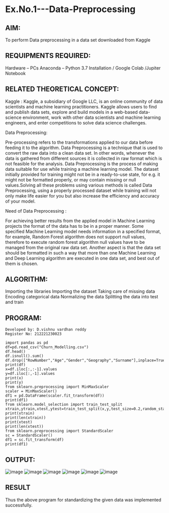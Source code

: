 # Ex.No.1---Data-Preprocessing
## AIM:

To perform Data preprocessing in a data set downloaded from Kaggle

## REQUIPMENTS REQUIRED:
Hardware – PCs
Anaconda – Python 3.7 Installation / Google Colab /Jupiter Notebook

## RELATED THEORETICAL CONCEPT:

Kaggle :
Kaggle, a subsidiary of Google LLC, is an online community of data scientists and machine learning practitioners. Kaggle allows users to find and publish data sets, explore and build models in a web-based data-science environment, work with other data scientists and machine learning engineers, and enter competitions to solve data science challenges.

Data Preprocessing:

Pre-processing refers to the transformations applied to our data before feeding it to the algorithm. Data Preprocessing is a technique that is used to convert the raw data into a clean data set. In other words, whenever the data is gathered from different sources it is collected in raw format which is not feasible for the analysis.
Data Preprocessing is the process of making data suitable for use while training a machine learning model. The dataset initially provided for training might not be in a ready-to-use state, for e.g. it might not be formatted properly, or may contain missing or null values.Solving all these problems using various methods is called Data Preprocessing, using a properly processed dataset while training will not only make life easier for you but also increase the efficiency and accuracy of your model.

Need of Data Preprocessing :

For achieving better results from the applied model in Machine Learning projects the format of the data has to be in a proper manner. Some specified Machine Learning model needs information in a specified format, for example, Random Forest algorithm does not support null values, therefore to execute random forest algorithm null values have to be managed from the original raw data set.
Another aspect is that the data set should be formatted in such a way that more than one Machine Learning and Deep Learning algorithm are executed in one data set, and best out of them is chosen.


## ALGORITHM:
Importing the libraries
Importing the dataset
Taking care of missing data
Encoding categorical data
Normalizing the data
Splitting the data into test and train

## PROGRAM:
```
Developed by: D.vishnu vardhan reddy
Register No: 212221230023
```
```
import pandas as pd
df=pd.read_csv("Churn_Modelling.csv")
df.head()
df.isnull().sum()
df.drop(["RowNumber","Age","Gender","Geography","Surname"],inplace=True,axis=1)
print(df)
x=df.iloc[:,:-1].values
y=df.iloc[:,-1].values
print(x)
print(y)
from sklearn.preprocessing import MinMaxScaler
scaler = MinMaxScaler()
df1 = pd.DataFrame(scaler.fit_transform(df))
print(df1)
from sklearn.model_selection import train_test_split
xtrain,ytrain,xtest,ytest=train_test_split(x,y,test_size=0.2,random_state=2)
print(xtrain)
print(len(xtrain))
print(xtest)
print(len(xtest))
from sklearn.preprocessing import StandardScaler
sc = StandardScaler()
df1 = sc.fit_transform(df)
print(df1)
```
## OUTPUT:
![image](https://user-images.githubusercontent.com/94175324/226857568-9b2197d5-4a4b-4eb9-9edd-b98b0b545a68.png)
![image](https://user-images.githubusercontent.com/94175324/226857713-2d34e88e-21dc-4d21-87db-5b3ea07e0caf.png)
![image](https://user-images.githubusercontent.com/94175324/226857842-2fb7e099-a852-4874-9820-062c07f94a6b.png)
![image](https://user-images.githubusercontent.com/94175324/226857945-62801e50-088e-4b92-9d67-867f8d767049.png)
![image](https://user-images.githubusercontent.com/94175324/226858046-7c4c35aa-c011-4ccc-9468-839b53bfab47.png)
![image](https://user-images.githubusercontent.com/94175324/226858140-a7f63838-d0e0-45cb-9e79-373b55c070bc.png)

## RESULT
Thus the above program for standardizing the given data was implemented successfully.

